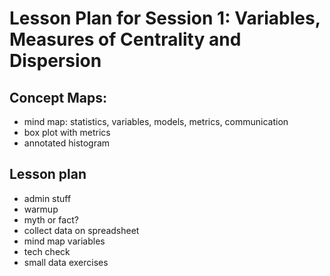 
# Lesson Plan for Session 1: Variables, Measures of Centrality and Dispersion

## Concept Maps:

- mind map: statistics, variables, models, metrics, communication
- box plot with metrics
- annotated histogram


## Lesson plan

- admin stuff
- warmup
- myth or fact?
- collect data on spreadsheet
- mind map variables
- tech check
- small data exercises

